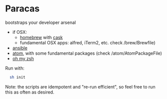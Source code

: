 Paracas
==========

bootstraps your developer arsenal

- if OSX:
  - [homebrew](http://brew.sh/) with [cask](http://caskroom.io/)
  - fundamental OSX apps: alfred, iTerm2, etc. check /brew/Brewfile)
- [ansible](http://www.ansible.com)
- [atom](http://atom.io/), with some fundamental packages (check /atom/AtomPackageFile)
- [oh my zsh](http://ohmyz.sh/)

Run with:

``` sh
  sh init
```

Note: the scripts are idempotent and "re-run efficient", so feel free to run this as often as desired.

